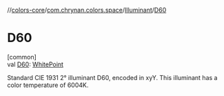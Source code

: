 //[colors-core](../../../index.md)/[com.chrynan.colors.space](../index.md)/[Illuminant](index.md)/[D60](-d60.md)

# D60

[common]\
val [D60](-d60.md): [WhitePoint](../-white-point/index.md)

Standard CIE 1931 2° illuminant D60, encoded in xyY. This illuminant has a color temperature of 6004K.

